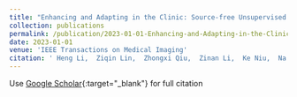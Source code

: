 ```yaml
---
title: "Enhancing and Adapting in the Clinic: Source-free Unsupervised Domain Adaptation for Medical Image Enhancement"
collection: publications
permalink: /publication/2023-01-01-Enhancing-and-Adapting-in-the-Clinic-Source-free-Unsupervised-Domain-Adaptation-for-Medical-Image-Enhancement
date: 2023-01-01
venue: 'IEEE Transactions on Medical Imaging'
citation: ' Heng Li,  Ziqin Lin,  Zhongxi Qiu,  Zinan Li,  Ke Niu,  Na Guo,  Huazhu Fu,  Yan Hu,  Jiang Liu, &quot;Enhancing and Adapting in the Clinic: Source-free Unsupervised Domain Adaptation for Medical Image Enhancement.&quot; IEEE Transactions on Medical Imaging, 2023.'
---
```

Use [Google Scholar](https://scholar.google.com/scholar?q=Enhancing+and+Adapting+in+the+Clinic:+Source+free+Unsupervised+Domain+Adaptation+for+Medical+Image+Enhancement){:target="_blank"} for full citation